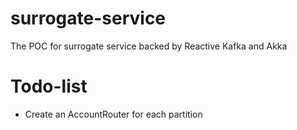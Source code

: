 # surrogate-service
The POC for surrogate service backed by Reactive Kafka and Akka

# Todo-list
* Create an AccountRouter for each partition
